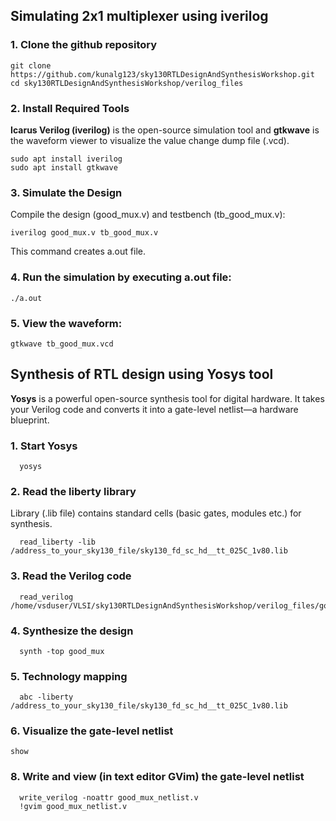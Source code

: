 ## Simulating 2x1 multiplexer using iverilog
### 1. Clone the github repository

```shell
git clone https://github.com/kunalg123/sky130RTLDesignAndSynthesisWorkshop.git
cd sky130RTLDesignAndSynthesisWorkshop/verilog_files
```
### 2. Install Required Tools
**Icarus Verilog (iverilog)** is the open-source simulation tool and **gtkwave** is the waveform viewer to visualize the value change dump file (.vcd).
```shell
sudo apt install iverilog
sudo apt install gtkwave
```
### 3. Simulate the Design
Compile the design (good_mux.v) and testbench (tb_good_mux.v):

```shell
iverilog good_mux.v tb_good_mux.v
```
This command creates a.out file.

### 4. Run the simulation by executing a.out file:

```shell
./a.out
```

### 5. View the waveform:

```shell
gtkwave tb_good_mux.vcd
```


##  Synthesis of RTL design using Yosys tool

**Yosys** is a powerful open-source synthesis tool for digital hardware. It takes your Verilog code and converts it into a gate-level netlist—a hardware blueprint.
### 1. **Start Yosys**

  ```shell
    yosys
  ```

### 2. **Read the liberty library**
Library (.lib file) contains standard cells (basic gates, modules etc.) for synthesis.
  ```shell
    read_liberty -lib /address_to_your_sky130_file/sky130_fd_sc_hd__tt_025C_1v80.lib
  ```

### 3. **Read the Verilog code**
  ```shell
    read_verilog /home/vsduser/VLSI/sky130RTLDesignAndSynthesisWorkshop/verilog_files/good_mux.v
  ```

### 4. **Synthesize the design**
  ```shell
    synth -top good_mux
   ```

### 5. **Technology mapping**
  ```shell
    abc -liberty /address_to_your_sky130_file/sky130_fd_sc_hd__tt_025C_1v80.lib
   ```

### 6. **Visualize the gate-level netlist**

```shell
show
```
### 8. **Write and view (in text editor GVim) the gate-level netlist**

  ```shell
    write_verilog -noattr good_mux_netlist.v
    !gvim good_mux_netlist.v
   ```

